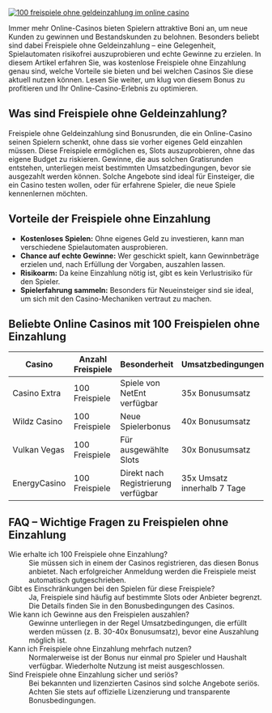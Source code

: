 [![100 freispiele ohne geldeinzahlung im online casino](https://123-caf.pages.dev/gitsignup.png)](https://vrmoo.ru/Bt82HjjY)

<p>Immer mehr Online-Casinos bieten Spielern attraktive Boni an, um neue Kunden zu gewinnen und Bestandskunden zu belohnen. Besonders beliebt sind dabei Freispiele ohne Geldeinzahlung – eine Gelegenheit, Spielautomaten risikofrei auszuprobieren und echte Gewinne zu erzielen. In diesem Artikel erfahren Sie, was kostenlose Freispiele ohne Einzahlung genau sind, welche Vorteile sie bieten und bei welchen Casinos Sie diese aktuell nutzen können. Lesen Sie weiter, um klug von diesem Bonus zu profitieren und Ihr Online-Casino-Erlebnis zu optimieren.</p>  <h2>Was sind Freispiele ohne Geldeinzahlung?</h2> <p>Freispiele ohne Geldeinzahlung sind Bonusrunden, die ein Online-Casino seinen Spielern schenkt, ohne dass sie vorher eigenes Geld einzahlen müssen. Diese Freispiele ermöglichen es, Slots auszuprobieren, ohne das eigene Budget zu riskieren. Gewinne, die aus solchen Gratisrunden entstehen, unterliegen meist bestimmten Umsatzbedingungen, bevor sie ausgezahlt werden können. Solche Angebote sind ideal für Einsteiger, die ein Casino testen wollen, oder für erfahrene Spieler, die neue Spiele kennenlernen möchten.</p>  <h2>Vorteile der Freispiele ohne Einzahlung</h2> <ul>   <li><strong>Kostenloses Spielen:</strong> Ohne eigenes Geld zu investieren, kann man verschiedene Spielautomaten ausprobieren.</li>   <li><strong>Chance auf echte Gewinne:</strong> Wer geschickt spielt, kann Gewinnbeträge erzielen und, nach Erfüllung der Vorgaben, auszahlen lassen.</li>   <li><strong>Risikoarm:</strong> Da keine Einzahlung nötig ist, gibt es kein Verlustrisiko für den Spieler.</li>   <li><strong>Spielerfahrung sammeln:</strong> Besonders für Neueinsteiger sind sie ideal, um sich mit den Casino-Mechaniken vertraut zu machen.</li> </ul>  <h2>Beliebte Online Casinos mit 100 Freispielen ohne Einzahlung</h2> <table>   <thead>     <tr>       <th>Casino</th>       <th>Anzahl Freispiele</th>       <th>Besonderheit</th>       <th>Umsatzbedingungen</th>     </tr>   </thead>   <tbody>     <tr>       <td>Casino Extra</td>       <td>100 Freispiele</td>       <td>Spiele von NetEnt verfügbar</td>       <td>35x Bonusumsatz</td>     </tr>     <tr>       <td>Wildz Casino</td>       <td>100 Freispiele</td>       <td>Neue Spielerbonus</td>       <td>40x Bonusumsatz</td>     </tr>     <tr>       <td>Vulkan Vegas</td>       <td>100 Freispiele</td>       <td>Für ausgewählte Slots</td>       <td>30x Bonusumsatz</td>     </tr>     <tr>       <td>EnergyCasino</td>       <td>100 Freispiele</td>       <td>Direkt nach Registrierung verfügbar</td>       <td>35x Umsatz innerhalb 7 Tage</td>     </tr>   </tbody> </table>  <h2>FAQ – Wichtige Fragen zu Freispielen ohne Einzahlung</h2> <dl>   <dt>Wie erhalte ich 100 Freispiele ohne Einzahlung?</dt>   <dd>Sie müssen sich in einem der Casinos registrieren, das diesen Bonus anbietet. Nach erfolgreicher Anmeldung werden die Freispiele meist automatisch gutgeschrieben.</dd>    <dt>Gibt es Einschränkungen bei den Spielen für diese Freispiele?</dt>   <dd>Ja, Freispiele sind häufig auf bestimmte Slots oder Anbieter begrenzt. Die Details finden Sie in den Bonusbedingungen des Casinos.</dd>    <dt>Wie kann ich Gewinne aus den Freispielen auszahlen?</dt>   <dd>Gewinne unterliegen in der Regel Umsatzbedingungen, die erfüllt werden müssen (z. B. 30-40x Bonusumsatz), bevor eine Auszahlung möglich ist.</dd>    <dt>Kann ich Freispiele ohne Einzahlung mehrfach nutzen?</dt>   <dd>Normalerweise ist der Bonus nur einmal pro Spieler und Haushalt verfügbar. Wiederholte Nutzung ist meist ausgeschlossen.</dd>    <dt>Sind Freispiele ohne Einzahlung sicher und seriös?</dt>   <dd>Bei bekannten und lizenzierten Casinos sind solche Angebote seriös. Achten Sie stets auf offizielle Lizenzierung und transparente Bonusbedingungen.</dd> </dl>
